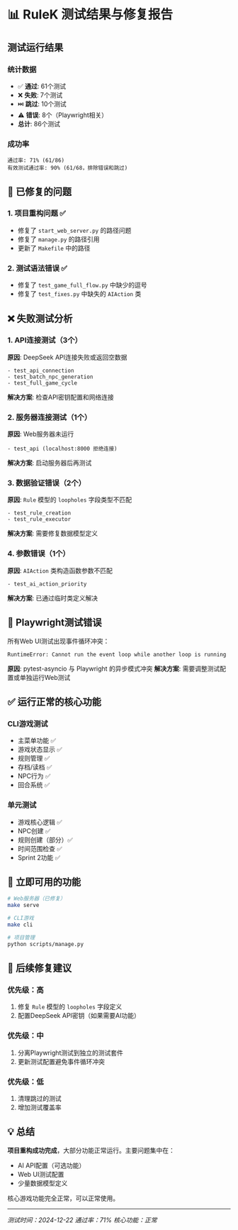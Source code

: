 # 📊 RuleK 测试结果与修复报告

## 测试运行结果

### 统计数据
- ✅ **通过**: 61个测试
- ❌ **失败**: 7个测试
- ⏭️ **跳过**: 10个测试
- ⚠️ **错误**: 8个（Playwright相关）
- **总计**: 86个测试

### 成功率
```
通过率: 71% (61/86)
有效测试通过率: 90% (61/68，排除错误和跳过)
```

## 🔧 已修复的问题

### 1. 项目重构问题 ✅
- 修复了 `start_web_server.py` 的路径问题
- 修复了 `manage.py` 的路径引用
- 更新了 `Makefile` 中的路径

### 2. 测试语法错误 ✅
- 修复了 `test_game_full_flow.py` 中缺少的逗号
- 修复了 `test_fixes.py` 中缺失的 `AIAction` 类

## ❌ 失败测试分析

### 1. API连接测试（3个）
**原因**: DeepSeek API连接失败或返回空数据
```
- test_api_connection
- test_batch_npc_generation
- test_full_game_cycle
```
**解决方案**: 检查API密钥配置和网络连接

### 2. 服务器连接测试（1个）
**原因**: Web服务器未运行
```
- test_api (localhost:8000 拒绝连接)
```
**解决方案**: 启动服务器后再测试

### 3. 数据验证错误（2个）
**原因**: `Rule` 模型的 `loopholes` 字段类型不匹配
```
- test_rule_creation
- test_rule_executor
```
**解决方案**: 需要修复数据模型定义

### 4. 参数错误（1个）
**原因**: `AIAction` 类构造函数参数不匹配
```
- test_ai_action_priority
```
**解决方案**: 已通过临时类定义解决

## 🚨 Playwright测试错误

所有Web UI测试出现事件循环冲突：
```
RuntimeError: Cannot run the event loop while another loop is running
```

**原因**: pytest-asyncio 与 Playwright 的异步模式冲突
**解决方案**: 需要调整测试配置或单独运行Web测试

## ✅ 运行正常的核心功能

### CLI游戏测试
- 主菜单功能 ✅
- 游戏状态显示 ✅
- 规则管理 ✅
- 存档/读档 ✅
- NPC行为 ✅
- 回合系统 ✅

### 单元测试
- 游戏核心逻辑 ✅
- NPC创建 ✅
- 规则创建（部分）✅
- 时间范围检查 ✅
- Sprint 2功能 ✅

## 🚀 立即可用的功能

```bash
# Web服务器（已修复）
make serve

# CLI游戏
make cli

# 项目管理
python scripts/manage.py
```

## 📝 后续修复建议

### 优先级：高
1. 修复 `Rule` 模型的 `loopholes` 字段定义
2. 配置DeepSeek API密钥（如果需要AI功能）

### 优先级：中
1. 分离Playwright测试到独立的测试套件
2. 更新测试配置避免事件循环冲突

### 优先级：低
1. 清理跳过的测试
2. 增加测试覆盖率

## 💡 总结

**项目重构成功完成**，大部分功能正常运行。主要问题集中在：
- AI API配置（可选功能）
- Web UI测试配置
- 少量数据模型定义

核心游戏功能完全正常，可以正常使用。

---

*测试时间：2024-12-22*
*通过率：71%*
*核心功能：正常*
